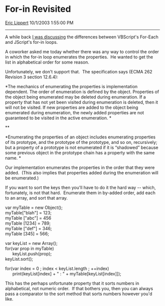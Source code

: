 # For-in Revisited

[Eric Lippert](https://social.msdn.microsoft.com/profile/Eric%20Lippert) 10/1/2003 1:55:00 PM

-----

 

 

A while back [I was discussing](/ericlippert/archive/2003/09/22/53063.aspx "http://blogs.msdn.com/ericlippert/archive/2003/09/22/53063.aspx") the differences between VBScript's For-Each and JScript's for-in loops.  

A coworker asked me today whether there was any way to control the order in which the for-in loop enumerates the properties.  He wanted to get the list in alphabetical order for some reason. 

Unfortunately, we don't support that.  The specification says (ECMA 262 Revision 3 section 12.6.4): 

*The mechanics of enumerating the properties is implementation dependent. The order of enumeration is defined by the object. Properties of the object being enumerated may be deleted during enumeration. If a property that has not yet been visited during enumeration is deleted, then it will not be visited. If new properties are added to the object being enumerated during enumeration, the newly added properties are not guaranteed to be visited in the active enumeration. *

**

*Enumerating the properties of an object includes enumerating properties of its prototype, and the prototype of the prototype, and so on, recursively; but a property of a prototype is not enumerated if it is “shadowed” because some previous object in the prototype chain has a property with the same name. *

Our implementation enumerates the properties in the order that they were added.  (This also implies that properties added during the enumeration will be enumerated.) 

If you want to sort the keys then you'll have to do it the hard way -- which, fortunately, is not that hard.  Enumerate them in by-added order, add each to an array, and sort that array.  

var myTable = new Object();  
myTable\["blah"\] = 123;  
myTable \["abc"\] = 456  
myTable \[1234\] = 789;  
myTable \["def"\] = 346;  
myTable \[345\] = 566;  
  
var keyList = new Array();  
for(var prop in myTable)   
      keyList.push(prop);  
keyList.sort();  
  
for(var index = 0 ; index \< keyList.length ; ++index)  
      print(keyList\[index\] + " : " + myTable\[keyList\[index\]\]); 

This has the perhaps unfortunate property that it sorts numbers in alphabetical, not numeric order.  If that bothers you, then you can always pass a comparator to the sort method that sorts numbers however you'd like.

